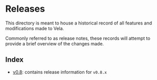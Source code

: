# Releases

This directory is meant to house a historical record of all features and modifications made to Vela.

Commonly referred to as release notes, these records will attempt to provide a brief overview of the changes made.

## Index

* [v0.8](https://github.com/go-vela/community/blob/master/releases/v0.8.md): contains release information for `v0.8.x`
